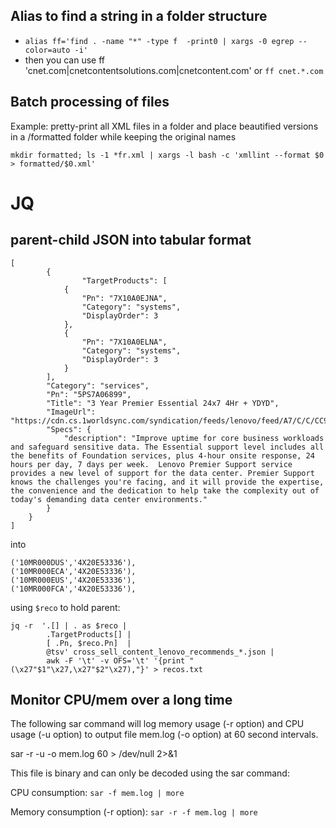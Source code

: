 ## Alias to find a string in a folder structure

* `alias ff='find . -name "*" -type f  -print0 | xargs -0 egrep --color=auto -i'`
* then you can use ff 'cnet.com|cnetcontentsolutions.com|cnetcontent.com'
or `ff cnet.*.com`


## Batch processing of files

Example: pretty-print all XML files in a folder and place beautified versions in a /formatted folder while keeping the original names

```
mkdir formatted; ls -1 *fr.xml | xargs -l bash -c 'xmllint --format $0 > formatted/$0.xml'
```

# JQ


## parent-child JSON into tabular format

```
[
        {
                "TargetProducts": [
            {
                "Pn": "7X10A0EJNA",
                "Category": "systems",
                "DisplayOrder": 3
            },
            {
                "Pn": "7X10A0ELNA",
                "Category": "systems",
                "DisplayOrder": 3
            }
        ],
        "Category": "services",
        "Pn": "5PS7A06899",
        "Title": "3 Year Premier Essential 24x7 4Hr + YDYD",
        "ImageUrl": "https://cdn.cs.1worldsync.com/syndication/feeds/lenovo/feed/A7/C/C/CC9ED56BA873435246383EC0121ACAE7DD989932_ISGPSESSENTIALLOGO_w_400_hero.png",
        "Specs": {
            "description": "Improve uptime for core business workloads and safeguard sensitive data. The Essential support level includes all the benefits of Foundation services, plus 4-hour onsite response, 24 hours per day, 7 days per week.  Lenovo Premier Support service provides a new level of support for the data center. Premier Support knows the challenges you're facing, and it will provide the expertise, the convenience and the dedication to help take the complexity out of today's demanding data center environments."
        }
    }
]
```

into 

```
('10MR000DUS','4X20E53336'),
('10MR000ECA','4X20E53336'),
('10MR000EUS','4X20E53336'),
('10MR000FCA','4X20E53336'),
```

using `$reco` to hold parent:

```
jq -r  '.[] | . as $reco |
        .TargetProducts[] |
        [ .Pn, $reco.Pn]  |
        @tsv' cross_sell_content_lenovo_recommends_*.json |
        awk -F '\t' -v OFS='\t' '{print "(\x27"$1"\x27,\x27"$2"\x27),"}' > recos.txt
```

## Monitor CPU/mem over a long time


The following sar command will log memory usage (-r option) and CPU usage (-u option) to output file mem.log (-o option) at 60 second intervals.

sar -r -u -o mem.log 60 > /dev/null 2>&1

This file is binary and can only be decoded using the sar command:

CPU consumption: `sar -f mem.log | more`

Memory consumption (-r option): `sar -r -f mem.log | more`

